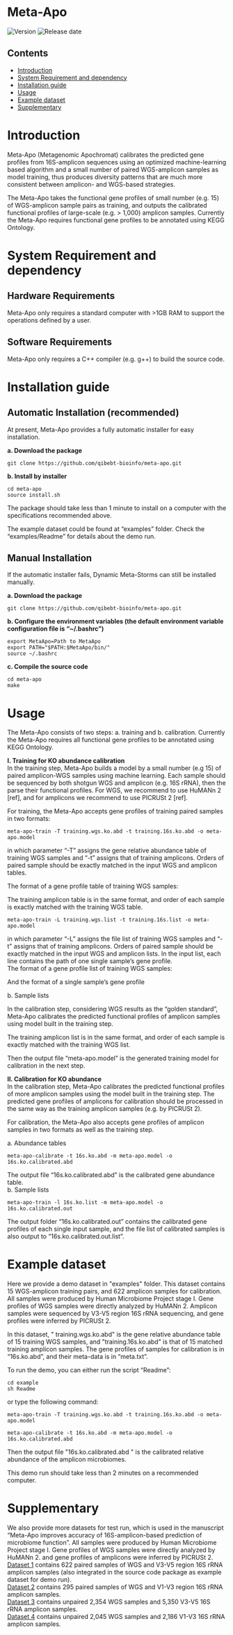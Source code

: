 # Meta-Apo

![Version](https://img.shields.io/badge/Version-1.0-brightgreen)
![Release date](https://img.shields.io/badge/Release%20date-Nov.%2008%2C%202019-brightgreen)



## Contents

- [Introduction](#introduction)
- [System Requirement and dependency](#system-requirement-and-dependency)
- [Installation guide](#installation-guide)
- [Usage](#usage)
- [Example dataset](#example-dataset)
- [Supplementary](#supplementary)

# Introduction

Meta-Apo (Metagenomic Apochromat) calibrates the predicted gene profiles from 16S-amplicon sequences using an optimized machine-learning based algorithm and a small number of paired WGS-amplicon samples as model training, thus produces diversity patterns that are much more consistent between amplicon- and WGS-based strategies.

The Meta-Apo takes the functional gene profiles of small number (e.g. 15) of WGS-amplicon sample pairs as training, and outputs the calibrated functional profiles of large-scale (e.g. > 1,000) amplicon samples. Currently the Meta-Apo requires functional gene profiles to be annotated using KEGG Ontology.



# System Requirement and dependency

## Hardware Requirements

Meta-Apo only requires a standard computer with >1GB RAM to support the operations defined by a user.

## Software Requirements

Meta-Apo only requires a C++ compiler (e.g. g++) to build the source code.

# Installation guide

## Automatic Installation (recommended)

At present, Meta-Apo provides a fully automatic installer for easy installation.

**a. Download the package**
```
git clone https://github.com/qibebt-bioinfo/meta-apo.git	
```

**b. Install by installer**
```
cd meta-apo
source install.sh
```

The package should take less than 1 minute to install on a computer with the specifications recommended above.

The example dataset could be found at “examples” folder. Check the “examples/Readme” for details about the demo run.

## Manual Installation

If the automatic installer fails, Dynamic Meta-Storms can still be installed manually.

**a. Download the package**
```
git clone https://github.com/qibebt-bioinfo/meta-apo.git	
```

**b. Configure the environment variables (the default environment variable configuration file is “~/.bashrc”)**
```
export MetaApo=Path to MetaApo
export PATH="$PATH:$MetaApo/bin/"
source ~/.bashrc
```
**c. Compile the source code**
```
cd meta-apo
make
```
# Usage
The Meta-Apo consists of two steps: a. training and b. calibration. Currently the Meta-Apo requires all functional gene profiles to be annotated using KEGG Ontology. 


**I. Training for KO abundance calibration**  
In the training step, Meta-Apo builds a model by a small number (e.g 15) of paired amplicon-WGS samples using machine learning. Each sample should be sequenced by both shotgun WGS and amplicon (e.g. 16S rRNA), then the parse their functional profiles. For WGS, we recommend to use HuMANn 2 [ref], and for amplicons we recommend to use PICRUSt 2 [ref].  

For training, the Meta-Apo accepts gene profiles of training paired samples in two formats:  

```
meta-apo-train -T training.wgs.ko.abd -t training.16s.ko.abd -o meta-apo.model
```
in which parameter “-T” assigns the gene relative abundance table of training WGS samples and “-t” assigns that of training amplicons. Orders of paired sample should be exactly matched in the input WGS and amplicon tables.  


The format of a gene profile table of training WGS samples:  

The training amplicon table is in the same format, and order of each sample is exactly matched with the training WGS table.  

```
meta-apo-train -L training.wgs.list -t training.16s.list -o meta-apo.model
```

in which parameter “-L” assigns the file list of training WGS samples and “-t” assigns that of training amplicons. Orders of paired sample should be exactly matched in the input WGS and amplicon lists. In the input list, each line contains the path of one single sample’s gene profile.    
The format of a gene profile list of training WGS samples:  


And the format of a single sample’s gene profile  

b. Sample lists  



In the calibration step, considering WGS results as the “golden standard”, Meta-Apo calibrates the predicted functional profiles of amplicon samples using model built in the training step.   

The training amplicon list is in the same format, and order of each sample is exactly matched with the training WGS list.  


Then the output file “meta-apo.model” is the generated training model for calibration in the next step.  


**II. Calibration for KO abundance**  
In the calibration step, Meta-Apo calibrates the predicted functional profiles of more amplicon samples using the model built in the training step. The predicted gene profiles of amplicons for calibration should be processed in the same way as the training amplicon samples (e.g. by PICRUSt 2).  

For calibration, the Meta-Apo also accepts gene profiles of amplicon samples in two formats as well as the training step.  

a. Abundance tables  

```
meta-apo-calibrate -t 16s.ko.abd -m meta-apo.model -o 16s.ko.calibrated.abd
```
The output file “16s.ko.calibrated.abd” is the calibrated gene abundance table.  
b. Sample lists  
```
meta-apo-train -l 16s.ko.list -m meta-apo.model -o 16s.ko.calibrated.out
```
The output folder “16s.ko.calibrated.out” contains the calibrated gene profiles of each single input sample, and the file list of calibrated samples is also output to “16s.ko.calibrated.out.list”.  

# Example dataset
Here we provide a demo dataset in "examples" folder. This dataset contains 15 WGS-amplicon training pairs, and 622 amplicon samples for calibration. All samples were produced by Human Microbiome Project stage I. Gene profiles of WGS samples were directly analyzed by HuMANn 2. Amplicon samples were sequenced by V3-V5 region 16S rRNA sequencing, and gene profiles were inferred by PICRUSt 2.   

In this dataset, " training.wgs.ko.abd" is the gene relative abundance table of 15 training WGS samples, and "training.16s.ko.abd" is that of 15 matched training amplicon samples. The gene profiles of samples for calibration is in “16s.ko.abd”, and their meta-data is in “meta.txt”.  


To run the demo, you can either run the script “Readme”:  

```
cd example
sh Readme
```
or type the following command:
```
meta-apo-train -T training.wgs.ko.abd -t training.16s.ko.abd -o meta-apo.model

meta-apo-calibrate -t 16s.ko.abd -m meta-apo.model -o 16s.ko.calibrated.abd

```
Then the output file "16s.ko.calibrated.abd " is the calibrated relative abundance of the amplicon microbiomes.  

This demo run should take less than 2 minutes on a recommended computer.  



# Supplementary
We also provide more datasets for test run, which is used in the manuscript “Meta-Apo improves accuracy of 16S-amplicon-based prediction of microbiome function”. All samples were produced by Human Microbiome Project stage I. Gene profiles of WGS samples were directly analyzed by HuMANn 2. and gene profiles of amplicons were inferred by PICRUSt 2.  
[Dataset 1](***) contains 622 paired samples of WGS and V3-V5 region 16S rRNA amplicon samples (also integrated in the source code package as example dataset for demo run).  
[Dataset 2](***) contains 295 paired samples of WGS and V1-V3 region 16S rRNA amplicon samples.   
[Dataset 3](***) contains unpaired 2,354 WGS samples and 5,350 V3-V5 16S rRNA amplicon samples.  
[Dataset 4](***) contains unpaired 2,045 WGS samples and 2,186 V1-V3 16S rRNA amplicon samples.  
